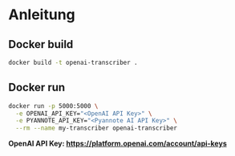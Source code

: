 # Anleitung
## Docker build
```bash
docker build -t openai-transcriber .
```

## Docker run
```bash
docker run -p 5000:5000 \
  -e OPENAI_API_KEY="<OpenAI API Key>" \
  -e PYANNOTE_API_KEY="<Pyannote AI API Key>" \
  --rm --name my-transcriber openai-transcriber
```

**OpenAI API Key: https://platform.openai.com/account/api-keys**
